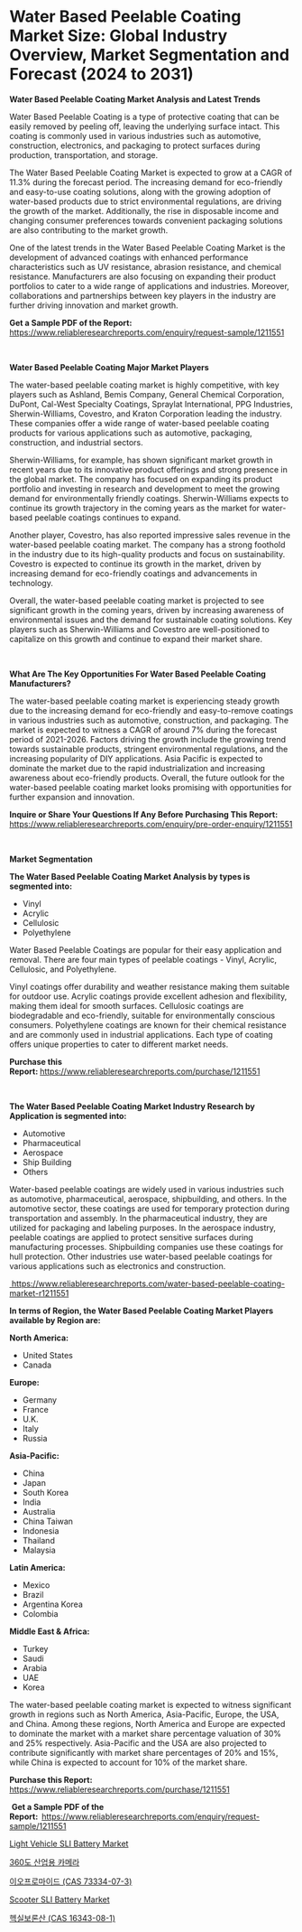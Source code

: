 <p><h1>Water Based Peelable Coating Market Size: Global Industry Overview, Market Segmentation and Forecast (2024 to 2031)</h1></p><p><strong>Water Based Peelable Coating Market Analysis and Latest Trends</strong></p>
<p><p>Water Based Peelable Coating is a type of protective coating that can be easily removed by peeling off, leaving the underlying surface intact. This coating is commonly used in various industries such as automotive, construction, electronics, and packaging to protect surfaces during production, transportation, and storage.</p><p>The Water Based Peelable Coating Market is expected to grow at a CAGR of 11.3% during the forecast period. The increasing demand for eco-friendly and easy-to-use coating solutions, along with the growing adoption of water-based products due to strict environmental regulations, are driving the growth of the market. Additionally, the rise in disposable income and changing consumer preferences towards convenient packaging solutions are also contributing to the market growth.</p><p>One of the latest trends in the Water Based Peelable Coating Market is the development of advanced coatings with enhanced performance characteristics such as UV resistance, abrasion resistance, and chemical resistance. Manufacturers are also focusing on expanding their product portfolios to cater to a wide range of applications and industries. Moreover, collaborations and partnerships between key players in the industry are further driving innovation and market growth.</p></p>
<p><strong>Get a Sample PDF of the Report:&nbsp;</strong> <a href="https://www.reliableresearchreports.com/enquiry/request-sample/1211551">https://www.reliableresearchreports.com/enquiry/request-sample/1211551</a></p>
<p>&nbsp;</p>
<p><strong>Water Based Peelable Coating Major Market Players</strong></p>
<p><p>The water-based peelable coating market is highly competitive, with key players such as Ashland, Bemis Company, General Chemical Corporation, DuPont, Cal-West Specialty Coatings, Spraylat International, PPG Industries, Sherwin-Williams, Covestro, and Kraton Corporation leading the industry. These companies offer a wide range of water-based peelable coating products for various applications such as automotive, packaging, construction, and industrial sectors.</p><p>Sherwin-Williams, for example, has shown significant market growth in recent years due to its innovative product offerings and strong presence in the global market. The company has focused on expanding its product portfolio and investing in research and development to meet the growing demand for environmentally friendly coatings. Sherwin-Williams expects to continue its growth trajectory in the coming years as the market for water-based peelable coatings continues to expand.</p><p>Another player, Covestro, has also reported impressive sales revenue in the water-based peelable coating market. The company has a strong foothold in the industry due to its high-quality products and focus on sustainability. Covestro is expected to continue its growth in the market, driven by increasing demand for eco-friendly coatings and advancements in technology.</p><p>Overall, the water-based peelable coating market is projected to see significant growth in the coming years, driven by increasing awareness of environmental issues and the demand for sustainable coating solutions. Key players such as Sherwin-Williams and Covestro are well-positioned to capitalize on this growth and continue to expand their market share.</p></p>
<p>&nbsp;</p>
<p><strong>What Are The Key Opportunities For Water Based Peelable Coating Manufacturers?</strong></p>
<p><p>The water-based peelable coating market is experiencing steady growth due to the increasing demand for eco-friendly and easy-to-remove coatings in various industries such as automotive, construction, and packaging. The market is expected to witness a CAGR of around 7% during the forecast period of 2021-2026. Factors driving the growth include the growing trend towards sustainable products, stringent environmental regulations, and the increasing popularity of DIY applications. Asia Pacific is expected to dominate the market due to the rapid industrialization and increasing awareness about eco-friendly products. Overall, the future outlook for the water-based peelable coating market looks promising with opportunities for further expansion and innovation.</p></p>
<p><strong>Inquire or Share Your Questions If Any Before Purchasing This Report:</strong> <a href="https://www.reliableresearchreports.com/enquiry/pre-order-enquiry/1211551">https://www.reliableresearchreports.com/enquiry/pre-order-enquiry/1211551</a></p>
<p>&nbsp;</p>
<p><strong>Market Segmentation</strong></p>
<p><strong>The Water Based Peelable Coating Market Analysis by types is segmented into:</strong></p>
<p><ul><li>Vinyl</li><li>Acrylic</li><li>Cellulosic</li><li>Polyethylene</li></ul></p>
<p><p>Water Based Peelable Coatings are popular for their easy application and removal. There are four main types of peelable coatings - Vinyl, Acrylic, Cellulosic, and Polyethylene. </p><p>Vinyl coatings offer durability and weather resistance making them suitable for outdoor use. Acrylic coatings provide excellent adhesion and flexibility, making them ideal for smooth surfaces. Cellulosic coatings are biodegradable and eco-friendly, suitable for environmentally conscious consumers. Polyethylene coatings are known for their chemical resistance and are commonly used in industrial applications. Each type of coating offers unique properties to cater to different market needs.</p></p>
<p><strong>Purchase this Report:&nbsp;</strong><a href="https://www.reliableresearchreports.com/purchase/1211551">https://www.reliableresearchreports.com/purchase/1211551</a></p>
<p>&nbsp;</p>
<p><strong>The Water Based Peelable Coating Market Industry Research by Application is segmented into:</strong></p>
<p><ul><li>Automotive</li><li>Pharmaceutical</li><li>Aerospace</li><li>Ship Building</li><li>Others</li></ul></p>
<p><p>Water-based peelable coatings are widely used in various industries such as automotive, pharmaceutical, aerospace, shipbuilding, and others. In the automotive sector, these coatings are used for temporary protection during transportation and assembly. In the pharmaceutical industry, they are utilized for packaging and labeling purposes. In the aerospace industry, peelable coatings are applied to protect sensitive surfaces during manufacturing processes. Shipbuilding companies use these coatings for hull protection. Other industries use water-based peelable coatings for various applications such as electronics and construction.</p></p>
<p><a href="https://www.reliableresearchreports.com/water-based-peelable-coating-market-r1211551">&nbsp;https://www.reliableresearchreports.com/water-based-peelable-coating-market-r1211551</a></p>
<p><strong>In terms of Region, the Water Based Peelable Coating Market Players available by Region are:</strong></p>
<p>
    <p> <strong> North America: </strong>
        <ul>
            <li>United States</li>
            <li>Canada</li>
        </ul>
        </p> 
    <p> <strong> Europe: </strong>
        <ul>
            <li>Germany</li>
            <li>France</li>
            <li>U.K.</li>
            <li>Italy</li>
            <li>Russia</li>
        </ul>
        </p> 
    <p> <strong> Asia-Pacific: </strong>
        <ul>
            <li>China</li>
            <li>Japan</li>
            <li>South Korea</li>
            <li>India</li>
            <li>Australia</li>
            <li>China Taiwan</li>
            <li>Indonesia</li>
            <li>Thailand</li>
            <li>Malaysia</li>
        </ul>
        </p> 
    <p> <strong> Latin America: </strong>
        <ul>
            <li>Mexico</li>
            <li>Brazil</li>
            <li>Argentina Korea</li>
            <li>Colombia</li>
        </ul>
        </p> 
    <p> <strong> Middle East & Africa: </strong>
        <ul>
            <li>Turkey</li>
            <li>Saudi</li>
            <li>Arabia</li>
            <li>UAE</li>
            <li>Korea</li>
        </ul>
    </p>
    </p>
<p><p>The water-based peelable coating market is expected to witness significant growth in regions such as North America, Asia-Pacific, Europe, the USA, and China. Among these regions, North America and Europe are expected to dominate the market with a market share percentage valuation of 30% and 25% respectively. Asia-Pacific and the USA are also projected to contribute significantly with market share percentages of 20% and 15%, while China is expected to account for 10% of the market share.</p></p>
<p><strong>Purchase this Report: </strong><a href="https://www.reliableresearchreports.com/purchase/1211551">https://www.reliableresearchreports.com/purchase/1211551</a></p>
<p>&nbsp;<strong>Get a Sample PDF of the Report:&nbsp;&nbsp;</strong><a href="https://www.reliableresearchreports.com/enquiry/request-sample/1211551">https://www.reliableresearchreports.com/enquiry/request-sample/1211551</a></p>
<p><strong></strong></p>
<p><p><a href="https://github.com/bmorecock/Market-Research-Report-List-3/blob/main/light-vehicle-sli-battery-market.md">Light Vehicle SLI Battery Market</a></p><p><a href="https://github.com/berlianaparadilla48/Market-Research-Report-List-1/blob/main/335665894957.md">360도 산업용 카메라</a></p><p><a href="https://medium.com/@kenyonjohns/iopromide-cas-73334-07-3-%EC%8B%9C%EC%9E%A5-%EA%B7%9C%EB%AA%A8%EB%8A%94-%EC%84%B8%EA%B3%84-%EC%82%B0%EC%97%85%EC%97%90%EC%84%9C-%EC%B5%9C%EC%83%81%EC%9D%98-%EB%A7%88%EC%BC%80%ED%8C%85-%EC%B1%84%EB%84%90%EC%9D%84-%EB%B3%B4%EC%97%AC%EC%A4%8D%EB%8B%88%EB%8B%A4-42c871617364">이오프로마이드 (CAS 73334-07-3)</a></p><p><a href="https://github.com/jsmusil/Market-Research-Report-List-3/blob/main/scooter-sli-battery-market.md">Scooter SLI Battery Market</a></p><p><a href="https://medium.com/@kennayundt/%ED%97%A5%EC%8B%A4%EB%B3%B4%EB%A1%9C%EB%8B%88%EC%82%B0-cas-16343-08-1-%EC%8B%9C%EC%9E%A5-%EA%B7%9C%EB%AA%A8-%EC%8B%9C%EC%9E%A5-%EC%A0%84%EB%A7%9D-%EB%B0%8F-%EC%8B%9C%EC%9E%A5-%EC%98%88%EC%B8%A1-2024%EB%85%84%EB%B6%80%ED%84%B0-2031%EB%85%84%EA%B9%8C%EC%A7%80-d3244bb0d611">헥실보론산 (CAS 16343-08-1)</a></p></p>